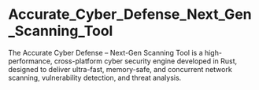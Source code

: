 # Accurate_Cyber_Defense_Next_Gen_Scanning_Tool
The Accurate Cyber Defense – Next-Gen Scanning Tool is a high-performance, cross-platform cyber security engine developed in Rust, designed to deliver ultra-fast, memory-safe, and concurrent network scanning, vulnerability detection, and threat analysis.
